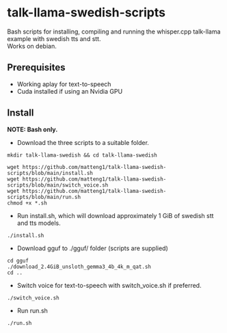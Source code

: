 # talk-llama-swedish-scripts
Bash scripts for installing, compiling and running the whisper.cpp talk-llama example with swedish tts and stt. <br />
Works on debian.
## Prerequisites
* Working aplay for text-to-speech
* Cuda installed if using an Nvidia GPU
## Install
**NOTE: Bash only.**
* Download the three scripts to a suitable folder.
```shell
mkdir talk-llama-swedish && cd talk-llama-swedish

wget https://github.com/matteng1/talk-llama-swedish-scripts/blob/main/install.sh
wget https://github.com/matteng1/talk-llama-swedish-scripts/blob/main/switch_voice.sh
wget https://github.com/matteng1/talk-llama-swedish-scripts/blob/main/run.sh
chmod +x *.sh
```
* Run install.sh, which will download approximately 1 GiB of swedish stt and tts models.
```shell
./install.sh
```
* Download gguf to ./gguf/ folder (scripts are supplied)
```shell
cd gguf
./download_2.4GiB_unsloth_gemma3_4b_4k_m_qat.sh
cd ..
```
* Switch voice for text-to-speech with switch_voice.sh if preferred.
```shell
./switch_voice.sh
```

* Run run.sh
```shell
./run.sh
```
